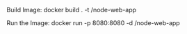 Build Image:
docker build . -t <your username>/node-web-app

Run the Image:
docker run -p 8080:8080 -d <your username>/node-web-app
